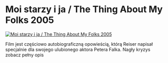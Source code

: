 Moi starzy i ja / The Thing About My Folks 2005 
=============
[![Moi starzy i ja / The Thing About My Folks 2005 ](http://vidos.pl/images/player.gif)](http://vidos.pl/moi-starzy-i-ja-the-thing-about-my-folks-2005)

 Film jest częściowo autobiograficzną opowieścią, którą Reiser napisał specjalnie dla swojego ulubionego aktora Petera Falka. Nagły kryzys zobacz pełny opis
